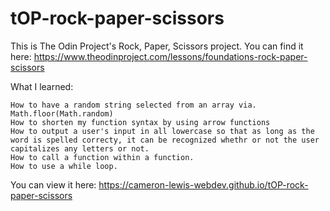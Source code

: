 # tOP-rock-paper-scissors

This is The Odin Project's Rock, Paper, Scissors project. You can find it here: https://www.theodinproject.com/lessons/foundations-rock-paper-scissors

What I learned:

    How to have a random string selected from an array via. Math.floor(Math.random)
    How to shorten my function syntax by using arrow functions
    How to output a user's input in all lowercase so that as long as the word is spelled correcty, it can be recognized whethr or not the user capitalizes any letters or not.
    How to call a function within a function.
    How to use a while loop.

You can view it here: https://cameron-lewis-webdev.github.io/tOP-rock-paper-scissors
